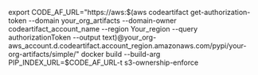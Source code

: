 export CODE_AF_URL="https://aws:$(aws codeartifact get-authorization-token --domain your_org_artifacts --domain-owner codeartifact_account_name --region Your_region --query authorizationToken --output text)@your_org-aws_account.d.codeartifact.account_region.amazonaws.com/pypi/your-org-artifacts/simple/"
docker build --build-arg PIP_INDEX_URL=$CODE_AF_URL-t s3-ownership-enforce 